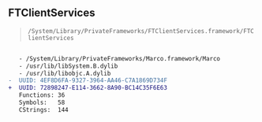 ## FTClientServices

> `/System/Library/PrivateFrameworks/FTClientServices.framework/FTClientServices`

```diff

   - /System/Library/PrivateFrameworks/Marco.framework/Marco
   - /usr/lib/libSystem.B.dylib
   - /usr/lib/libobjc.A.dylib
-  UUID: 4EF8D6FA-9327-3964-AA46-C7A1869D734F
+  UUID: 72898247-E114-3662-8A90-BC14C35F6E63
   Functions: 36
   Symbols:   58
   CStrings:  144

```
